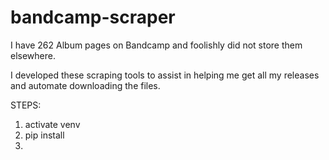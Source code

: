 # bandcamp-scraper

I have 262 Album pages on Bandcamp and foolishly did not store them elsewhere.

I developed these scraping tools to assist in helping me get all my releases and automate downloading the files.

STEPS:

1. activate venv
2. pip install
3.
